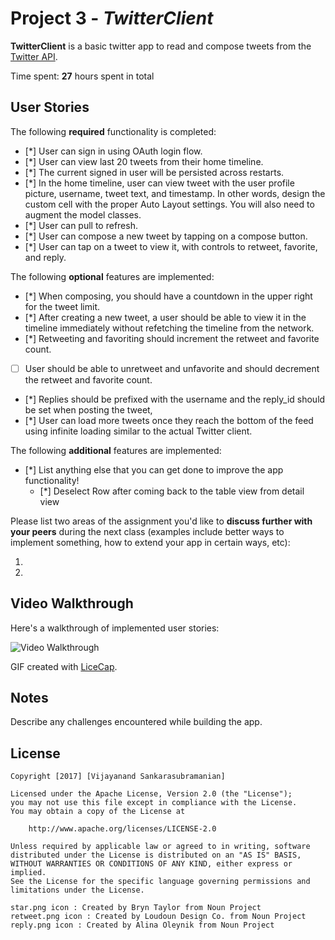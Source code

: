 # Project 3 - *TwitterClient*

**TwitterClient** is a basic twitter app to read and compose tweets from the [Twitter API](https://apps.twitter.com/).

Time spent: **27** hours spent in total

## User Stories

The following **required** functionality is completed:

- [*] User can sign in using OAuth login flow.
- [*] User can view last 20 tweets from their home timeline.
- [*] The current signed in user will be persisted across restarts.
- [*] In the home timeline, user can view tweet with the user profile picture, username, tweet text, and timestamp.  In other words, design the custom cell with the proper Auto Layout settings.  You will also need to augment the model classes.
- [*] User can pull to refresh.
- [*] User can compose a new tweet by tapping on a compose button.
- [*] User can tap on a tweet to view it, with controls to retweet, favorite, and reply.

The following **optional** features are implemented:

- [*] When composing, you should have a countdown in the upper right for the tweet limit.
- [*] After creating a new tweet, a user should be able to view it in the timeline immediately without refetching the timeline from the network.
- [*] Retweeting and favoriting should increment the retweet and favorite count.
- [ ] User should be able to unretweet and unfavorite and should decrement the retweet and favorite count.
- [*] Replies should be prefixed with the username and the reply_id should be set when posting the tweet,
- [*] User can load more tweets once they reach the bottom of the feed using infinite loading similar to the actual Twitter client.

The following **additional** features are implemented:

- [*] List anything else that you can get done to improve the app functionality!
   - [*] Deselect Row after coming back to the table view from detail view

Please list two areas of the assignment you'd like to **discuss further with your peers** during the next class (examples include better ways to implement something, how to extend your app in certain ways, etc):

1.
2.

## Video Walkthrough

Here's a walkthrough of implemented user stories:

<img src='https://github.com/vijayanands/TwitterClient/blob/master/twitterClientDemo.gif' title='Video Walkthrough' width='' alt='Video Walkthrough' />

GIF created with [LiceCap](http://www.cockos.com/licecap/).

## Notes

Describe any challenges encountered while building the app.

## License

    Copyright [2017] [Vijayanand Sankarasubramanian]

    Licensed under the Apache License, Version 2.0 (the "License");
    you may not use this file except in compliance with the License.
    You may obtain a copy of the License at

        http://www.apache.org/licenses/LICENSE-2.0

    Unless required by applicable law or agreed to in writing, software
    distributed under the License is distributed on an "AS IS" BASIS,
    WITHOUT WARRANTIES OR CONDITIONS OF ANY KIND, either express or implied.
    See the License for the specific language governing permissions and
    limitations under the License.

    star.png icon : Created by Bryn Taylor from Noun Project
    retweet.png icon : Created by Loudoun Design Co. from Noun Project
    reply.png icon : Created by Alina Oleynik from Noun Project
